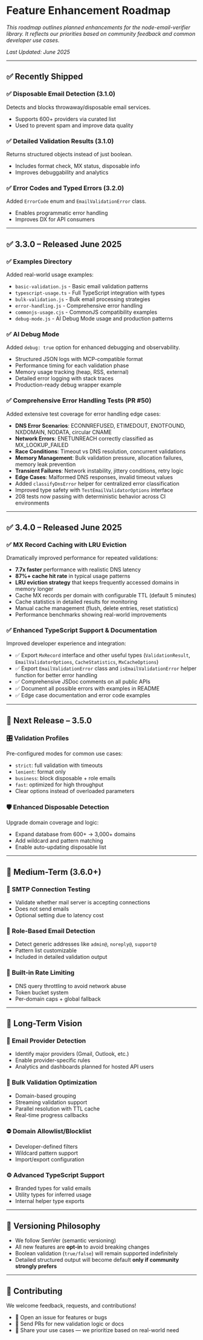 # Feature Enhancement Roadmap

_This roadmap outlines planned enhancements for the node-email-verifier library. It reflects our
priorities based on community feedback and common developer use cases._

_Last Updated: June 2025_

---

## ✅ Recently Shipped

### ✅ Disposable Email Detection (3.1.0)

Detects and blocks throwaway/disposable email services.

- Supports 600+ providers via curated list
- Used to prevent spam and improve data quality

### ✅ Detailed Validation Results (3.1.0)

Returns structured objects instead of just boolean.

- Includes format check, MX status, disposable info
- Improves debuggability and analytics

### ✅ Error Codes and Typed Errors (3.2.0)

Added `ErrorCode` enum and `EmailValidationError` class.

- Enables programmatic error handling
- Improves DX for API consumers

---

## ✅ 3.3.0 – Released June 2025

### ✅ Examples Directory

Added real-world usage examples:

- `basic-validation.js` - Basic email validation patterns
- `typescript-usage.ts` - Full TypeScript integration with types
- `bulk-validation.js` - Bulk email processing strategies
- `error-handling.js` - Comprehensive error handling
- `commonjs-usage.cjs` - CommonJS compatibility examples
- `debug-mode.js` - AI Debug Mode usage and production patterns

### ✅ AI Debug Mode

Added `debug: true` option for enhanced debugging and observability.

- Structured JSON logs with MCP-compatible format
- Performance timing for each validation phase
- Memory usage tracking (heap, RSS, external)
- Detailed error logging with stack traces
- Production-ready debug wrapper example

### ✅ Comprehensive Error Handling Tests (PR #50)

Added extensive test coverage for error handling edge cases:

- **DNS Error Scenarios**: ECONNREFUSED, ETIMEDOUT, ENOTFOUND, NXDOMAIN, NODATA, circular CNAME
- **Network Errors**: ENETUNREACH correctly classified as MX_LOOKUP_FAILED
- **Race Conditions**: Timeout vs DNS resolution, concurrent validations
- **Memory Management**: Bulk validation pressure, allocation failures, memory leak prevention
- **Transient Failures**: Network instability, jittery conditions, retry logic
- **Edge Cases**: Malformed DNS responses, invalid timeout values
- Added `classifyDnsError` helper for centralized error classification
- Improved type safety with `TestEmailValidatorOptions` interface
- 208 tests now passing with deterministic behavior across CI environments

---

## ✅ 3.4.0 – Released June 2025

### ✅ MX Record Caching with LRU Eviction

Dramatically improved performance for repeated validations:

- **7.7x faster** performance with realistic DNS latency
- **87%+ cache hit rate** in typical usage patterns
- **LRU eviction strategy** that keeps frequently accessed domains in memory longer
- Cache MX records per domain with configurable TTL (default 5 minutes)
- Cache statistics in detailed results for monitoring
- Manual cache management (flush, delete entries, reset statistics)
- Performance benchmarks showing real-world improvements

### ✅ Enhanced TypeScript Support & Documentation

Improved developer experience and integration:

- ✅ Export `MxRecord` interface and other useful types (`ValidationResult`,
  `EmailValidatorOptions`, `CacheStatistics`, `MxCacheOptions`)
- ✅ Export `EmailValidationError` class and `isEmailValidationError` helper function for better
  error handling
- ✅ Comprehensive JSDoc comments on all public APIs
- ✅ Document all possible errors with examples in README
- ✅ Edge case documentation and error code examples

---

## 🚀 Next Release – 3.5.0

### 🎛️ Validation Profiles

Pre-configured modes for common use cases:

- `strict`: full validation with timeouts
- `lenient`: format only
- `business`: block disposable + role emails
- `fast`: optimized for high throughput
- Clear options instead of overloaded parameters

### 🛡️ Enhanced Disposable Detection

Upgrade domain coverage and logic:

- Expand database from 600+ → 3,000+ domains
- Add wildcard and pattern matching
- Enable auto-updating disposable list

---

## 🧪 Medium-Term (3.6.0+)

### 🔌 SMTP Connection Testing

- Validate whether mail server is accepting connections
- Does not send emails
- Optional setting due to latency cost

### 👤 Role-Based Email Detection

- Detect generic addresses like `admin@`, `noreply@`, `support@`
- Pattern list customizable
- Included in detailed validation output

### 🚦 Built-in Rate Limiting

- DNS query throttling to avoid network abuse
- Token bucket system
- Per-domain caps + global fallback

---

## 🔮 Long-Term Vision

### 🧠 Email Provider Detection

- Identify major providers (Gmail, Outlook, etc.)
- Enable provider-specific rules
- Analytics and dashboards planned for hosted API users

### 🧩 Bulk Validation Optimization

- Domain-based grouping
- Streaming validation support
- Parallel resolution with TTL cache
- Real-time progress callbacks

### ⛔ Domain Allowlist/Blocklist

- Developer-defined filters
- Wildcard pattern support
- Import/export configuration

### ⚙️ Advanced TypeScript Support

- Branded types for valid emails
- Utility types for inferred usage
- Internal helper type exports

---

## 🔄 Versioning Philosophy

- We follow SemVer (semantic versioning)
- All new features are **opt-in** to avoid breaking changes
- Boolean validation (`true/false`) will remain supported indefinitely
- Detailed structured output will become default **only if community strongly prefers**

---

## 🧠 Contributing

We welcome feedback, requests, and contributions!

- 📣 Open an issue for features or bugs
- 🔧 Send PRs for new validation logic or docs
- 💬 Share your use cases — we prioritize based on real-world need
